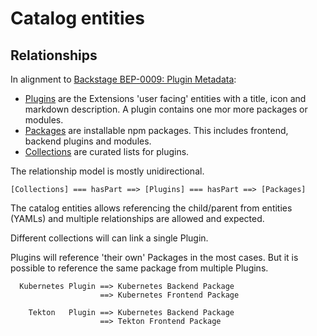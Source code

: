 # Catalog entities

## Relationships

In alignment to [Backstage BEP-0009: Plugin Metadata](https://github.com/backstage/backstage/blob/master/beps/0009-plugin-metadata/README.md):

- [Plugins](./plugins.md) are the Extensions 'user facing' entities with a title, icon and markdown description. A plugin contains one mor more packages or modules.
- [Packages](./packages.md) are installable npm packages. This includes frontend, backend plugins and modules.
- [Collections](./collections.md) are curated lists for plugins.

The relationship model is mostly unidirectional.

```
[Collections] === hasPart ==> [Plugins] === hasPart ==> [Packages]
```

The catalog entities allows referencing the child/parent from entities (YAMLs) and multiple relationships are allowed and expected.

Different collections will can link a single Plugin.

Plugins will reference 'their own' Packages in the most cases. But it is possible to reference the same package from multiple Plugins.

```
  Kubernetes Plugin ==> Kubernetes Backend Package
                    ==> Kubernetes Frontend Package

    Tekton   Plugin ==> Kubernetes Backend Package
                    ==> Tekton Frontend Package
```
